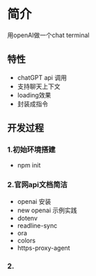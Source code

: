 # 简介
用openAI做一个chat terminal

## 特性
- chatGPT api 调用
- 支持聊天上下文
- loading效果
- 封装成指令

## 开发过程
### 1.初始环境搭建
- npm init
### 2.官网api文档简洁
- openai 安装
- new openai 示例实践
- dotenv
- readline-sync
- ora
- colors
- https-proxy-agent
### 2.
 


